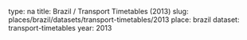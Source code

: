 type: na
title: Brazil / Transport Timetables (2013)
slug: places/brazil/datasets/transport-timetables/2013
place: brazil
dataset: transport-timetables
year: 2013
